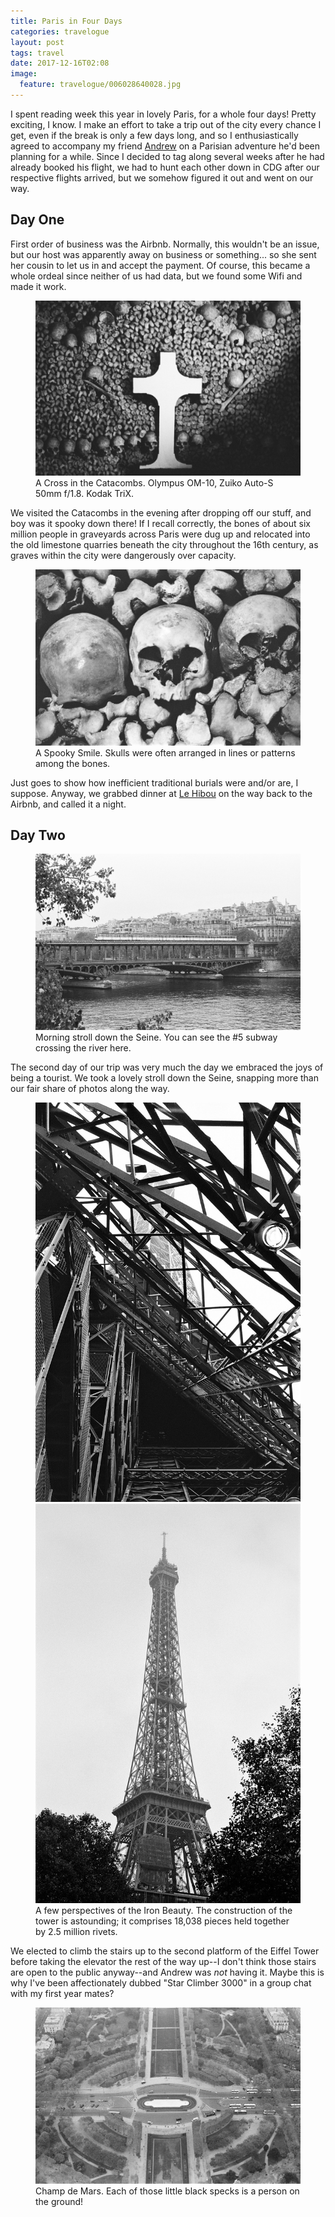```yaml
---
title: Paris in Four Days
categories: travelogue
layout: post
tags: travel
date: 2017-12-16T02:08
image:
  feature: travelogue/006028640028.jpg
---
```


I spent reading week this year in lovely Paris, for a whole four days! Pretty exciting, I know. I make an effort to take a trip out of the city every chance I get, even if the break is only a few days long, and so I enthusiastically agreed to accompany my friend [Andrew](https://www.facebook.com/andrew.hoang.39) on a Parisian adventure he'd been planning for a while. Since I decided to tag along several weeks after he had already booked his flight, we had to hunt each other down in CDG after our respective flights arrived, but we somehow figured it out and went on our way.

## Day One

First order of business was the Airbnb. Normally, this wouldn't be an issue, but our host was apparently away on business or something... so she sent her cousin to let us in and accept the payment. Of course, this became a whole ordeal since neither of us had data, but we found some Wifi and made it work.

<figure>
	<img src="/images/travelogue/paris-in-four-days/000062820024.jpg" alt="image">
	<figcaption>A Cross in the Catacombs. Olympus OM-10, Zuiko Auto-S 50mm f/1.8. Kodak TriX.</figcaption>
</figure>

We visited the Catacombs in the evening after dropping off our stuff, and boy was it spooky down there! If I recall correctly, the bones of about six million people in graveyards across Paris were dug up and relocated into the old limestone quarries beneath the city throughout the 16th century, as graves within the city were dangerously over capacity.

<figure>
	<img src="/images/travelogue/paris-in-four-days/000062820023.jpg" alt="image">
	<figcaption>A Spooky Smile. Skulls were often arranged in lines or patterns among the bones.</figcaption>
</figure>

Just goes to show how inefficient traditional burials were and/or are, I suppose. Anyway, we grabbed dinner at [Le Hibou](http://lehibouparis.fr/en/services) on the way back to the Airbnb, and called it a night.

## Day Two

<figure>
	<img src="/images/travelogue/paris-in-four-days/000062820015.jpg" alt="image">
	<figcaption>Morning stroll down the Seine. You can see the #5 subway crossing the river here.</figcaption>
</figure>

The second day of our trip was very much the day we embraced the joys of being a tourist. We took a lovely stroll down the Seine, snapping more than our fair share of photos along the way.

<figure class="half">
  <img src="/images/travelogue/paris-in-four-days/000062820009.jpg" alt="image">
  <img src="/images/travelogue/paris-in-four-days/000062820013.jpg" alt="image">
	<figcaption>A few perspectives of the Iron Beauty. The construction of the tower is astounding; it comprises 18,038 pieces held together by 2.5 million rivets.</figcaption>
</figure>

We elected to climb the stairs up to the second platform of the Eiffel Tower before taking the elevator the rest of the way up--I don't think those stairs are open to the public anyway--and Andrew was _not_ having it. Maybe this is why I've been affectionately dubbed "Star Climber 3000" in a group chat with my first year mates?

<figure>
	<img src="/images/travelogue/paris-in-four-days/000062820002.jpg" alt="image">
	<figcaption>Champ de Mars. Each of those little black specks is a person on the ground!</figcaption>
</figure>
